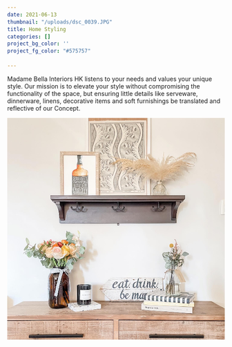 ```yaml
---
date: 2021-06-13
thumbnail: "/uploads/dsc_0039.JPG"
title: Home Styling
categories: []
project_bg_color: ''
project_fg_color: "#575757"

---
```

Madame Bella Interiors HK listens to your needs and values your unique style. Our mission is to elevate your style without compromising the functionality of the space, but ensuring little details like serveware, dinnerware, linens, decorative items and soft furnishings be translated and reflective of our Concept. 

![](/uploads/63f2f63a-de2c-46e7-b3c3-6f4dcf0a2da7.JPG)